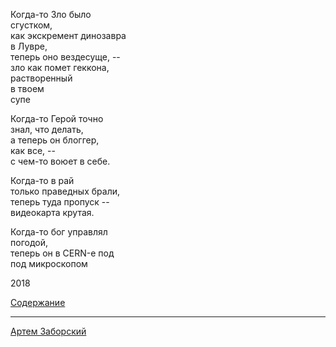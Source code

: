  
Когда-то Зло было   
сгустком,   
как экскремент динозавра   
в Лувре,    
теперь оно вездесуще, --   
зло как помет геккона,   
растворенный   
в твоем   
супе   
  
Когда-то Герой точно   
знал, что делать,   
a теперь он блоггер,   
как все, --   
с чем-то воюет в себе.  
  
Когда-то в рай   
только праведных брали,    
теперь туда пропуск --  
	видеокарта крутая.  
  
Когда-то бог управлял  
	погодой,  
теперь он в CERN-е под  
	под микроскопом  
  
 
2018
  
[Cодержание](http://text.zaborskiy.org/)

--- 

[Артем Заборский](http://www.zaborskiy.org/)




